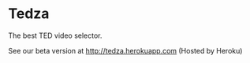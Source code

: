 Tedza
=====

The best TED video selector.

See our beta version at http://tedza.herokuapp.com (Hosted by Heroku)
